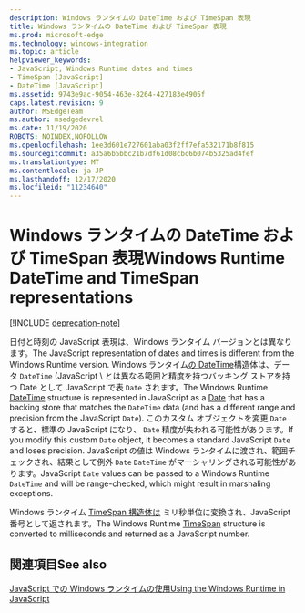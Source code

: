 ```yaml
---
description: Windows ランタイムの DateTime および TimeSpan 表現
title: Windows ランタイムの DateTime および TimeSpan 表現
ms.prod: microsoft-edge
ms.technology: windows-integration
ms.topic: article
helpviewer_keywords:
- JavaScript, Windows Runtime dates and times
- TimeSpan [JavaScript]
- DateTime [JavaScript]
ms.assetid: 9743e9ac-9054-463e-8264-427183e4905f
caps.latest.revision: 9
author: MSEdgeTeam
ms.author: msedgedevrel
ms.date: 11/19/2020
ROBOTS: NOINDEX,NOFOLLOW
ms.openlocfilehash: 1ee3d601e727601aba03f2ff7efa532171b8f815
ms.sourcegitcommit: a35a6b5bbc21b7df61d08cbc6b074b5325ad4fef
ms.translationtype: MT
ms.contentlocale: ja-JP
ms.lasthandoff: 12/17/2020
ms.locfileid: "11234640"
---
```

# <span data-ttu-id="147b9-103">Windows ランタイムの DateTime および TimeSpan 表現</span><span class="sxs-lookup"><span data-stu-id="147b9-103">Windows Runtime DateTime and TimeSpan representations</span></span>  

[!INCLUDE [deprecation-note](../includes/legacy-edge-note.md)]  

<span data-ttu-id="147b9-104">日付と時刻の JavaScript 表現は、Windows ランタイム バージョンとは異なります。</span><span class="sxs-lookup"><span data-stu-id="147b9-104">The JavaScript representation of dates and times is different from the Windows Runtime version.</span></span>  <span data-ttu-id="147b9-105">Windows ランタイム[の DateTime][UwpWindowsFoundationDatetime]構造体は、データ[][MDNDate] `DateTime` \(JavaScript \ とは異なる範囲と精度を持つバッキング ストアを持つ Date として JavaScript で表 `Date` されます。</span><span class="sxs-lookup"><span data-stu-id="147b9-105">The Windows Runtime [DateTime][UwpWindowsFoundationDatetime] structure is represented in JavaScript as a [Date][MDNDate] that has a backing store that matches the `DateTime` data \(and has a different range and precision from the JavaScript `Date`\).</span></span>  <span data-ttu-id="147b9-106">このカスタム オブジェクトを変更 `Date` すると、標準の JavaScript になり、 `Date` 精度が失われる可能性があります。</span><span class="sxs-lookup"><span data-stu-id="147b9-106">If you modify this custom `Date` object, it becomes a standard JavaScript `Date` and loses precision.</span></span>  <span data-ttu-id="147b9-107">JavaScript の値は Windows ランタイムに渡され、範囲チェックされ、結果として例外 `Date` `DateTime` がマーシャリングされる可能性があります。</span><span class="sxs-lookup"><span data-stu-id="147b9-107">JavaScript `Date` values can be passed to a Windows Runtime `DateTime` and will be range-checked, which might result in marshaling exceptions.</span></span>  

 <span data-ttu-id="147b9-108">Windows ランタイム [TimeSpan 構造体は][UwpWindowsFoundationTimespan] ミリ秒単位に変換され、JavaScript 番号として返されます。</span><span class="sxs-lookup"><span data-stu-id="147b9-108">The Windows Runtime [TimeSpan][UwpWindowsFoundationTimespan] structure is converted to milliseconds and returned as a JavaScript number.</span></span>  

## <span data-ttu-id="147b9-109">関連項目</span><span class="sxs-lookup"><span data-stu-id="147b9-109">See also</span></span>  

[<span data-ttu-id="147b9-110">JavaScript での Windows ランタイムの使用</span><span class="sxs-lookup"><span data-stu-id="147b9-110">Using the Windows Runtime in JavaScript</span></span>][WindowsRuntimeJavascript]  

<!-- links -->  

[WindowsRuntimeJavascript]: ./using-the-windows-runtime-in-javascript.md "JavaScript での Windows ランタイムの使用 |Microsoft Docs"  

[UwpWindowsFoundationDatetime]: /uwp/api/Windows.Foundation.DateTime "DateTime 構造体 |Microsoft Docs"  
[UwpWindowsFoundationTimespan]: /uwp/api/windows.foundation.timespan "TimeSpan 構造体 |Microsoft Docs"  

[MDNDate]: https://developer.mozilla.org/docs/Web/JavaScript/Reference/Global_Objects/Date "日付 |MDN"  
